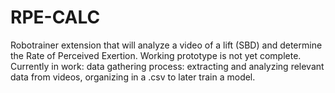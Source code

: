 # RPE-CALC
Robotrainer extension that will analyze a video of a lift (SBD) and determine the Rate of Perceived Exertion. Working prototype is not yet complete. Currently in work: data gathering process: extracting and analyzing relevant data from videos, organizing in a .csv to later train a model.
